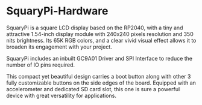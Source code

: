 # SquaryPi-Hardware

SquaryPi is a square LCD display based on the RP2040, with a tiny and attractive 1.54-inch display module with 240x240 pixels resolution and 350 nits brightness. Its 65K RGB colors, and a clear vivid visual effect allows it to broaden its engagement with your project.

SquaryPi includes an inbuilt GC9A01 Driver and SPI Interface to reduce the number of IO pins required.

This compact yet beautiful design carries a boot button along with other 3 fully customizable buttons on the side edges of the board. Equipped with an accelerometer and  dedicated SD card slot, this one is sure a powerful device with great versatility for applications. 
